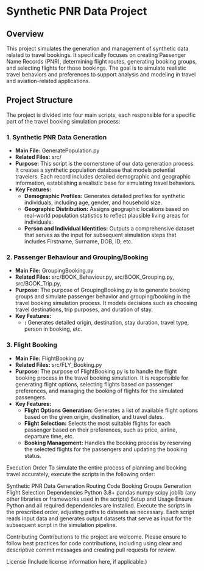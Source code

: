 # Synthetic PNR Data Project

## Overview
This project simulates the generation and management of synthetic data related to travel bookings. It specifically focuses on creating Passenger Name Records (PNR), determining flight routes, generating booking groups, and selecting flights for those bookings. The goal is to simulate realistic travel behaviors and preferences to support analysis and modeling in travel and aviation-related applications.

## Project Structure
The project is divided into four main scripts, each responsible for a specific part of the travel booking simulation process:

### 1. Synthetic PNR Data Generation
- **Main File:** GeneratePopulation.py
- **Related Files:** src/
- **Purpose:** This script is the cornerstone of our data generation process. It creates a synthetic population database that models potential travelers. Each record includes detailed demographic and geographic information, establishing a realistic base for simulating travel behaviors.
- **Key Features:**
  - **Demographic Profiles:** Generates detailed profiles for synthetic individuals, including age, gender, and household size.
  - **Geographic Distribution:** Assigns geographic locations based on real-world population statistics to reflect plausible living areas for individuals.
  - **Person and Individual Identities:** Outputs a comprehensive dataset that serves as the input for subsequent simulation steps that includes Firstname, Surname, DOB, ID, etc.

### 2. Passenger Behaviour and Grouping/Booking
- **Main File:** GroupingBooking.py
- **Related Files:** src/BOOK_Behaviour.py, src/BOOK_Grouping.py, src/BOOK_Trip.py, 
- **Purpose:** The purpose of GroupingBooking.py is to generate booking groups and simulate passenger behavior and grouping/booking in the travel booking simulation process. It models decisions such as choosing travel destinations, trip purposes, and duration of stay.
- **Key Features:**
  - **:** Generates detailed origin, destination, stay duration, travel type, person in booking, etc.

### 3. Flight Booking
- **Main File:** FlightBooking.py
- **Related Files:** src/FLY_Booking.py
- **Purpose:** The purpose of FlightBooking.py is to handle the flight booking process in the travel booking simulation. It is responsible for generating flight options, selecting flights based on passenger preferences, and managing the booking of flights for the simulated passengers.
- **Key Features:**
  - **Flight Options Generation:** Generates a list of available flight options based on the given origin, destination, and travel dates.
  - **Flight Selection:** Selects the most suitable flights for each passenger based on their preferences, such as price, airline, departure time, etc.
  - **Booking Management:** Handles the booking process by reserving the selected flights for the passengers and updating the booking status.
  



Execution Order
To simulate the entire process of planning and booking travel accurately, execute the scripts in the following order:

Synthetic PNR Data Generation
Routing Code
Booking Groups Generation
Flight Selection
Dependencies
Python 3.8+
pandas
numpy
scipy
joblib
(any other libraries or frameworks used in the scripts)
Setup and Usage
Ensure Python and all required dependencies are installed. Execute the scripts in the prescribed order, adjusting paths to datasets as necessary. Each script reads input data and generates output datasets that serve as input for the subsequent script in the simulation pipeline.

Contributing
Contributions to the project are welcome. Please ensure to follow best practices for code contributions, including using clear and descriptive commit messages and creating pull requests for review.

License
(Include license information here, if applicable.)


 
